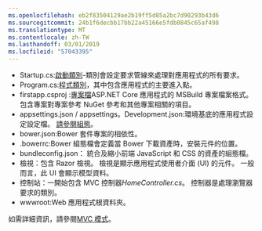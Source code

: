 ```yaml
---
ms.openlocfilehash: eb2f83504129ae2b19ff5d85a2bc7d90293b43d6
ms.sourcegitcommit: 24b1f6decbb17bb22a45166e5fdb0845c65af498
ms.translationtype: MT
ms.contentlocale: zh-TW
ms.lasthandoff: 03/01/2019
ms.locfileid: "57043395"
---
```

* Startup.cs:[啟動類別](xref:fundamentals/startup)-類別會設定要求管線來處理對應用程式的所有要求。
* Program.cs:[程式類別](xref:fundamentals/index)，其中包含應用程式的主要進入點。
* firstapp.csproj :[專案檔](/dotnet/articles/core/preview3/tools/csproj)ASP.NET Core 應用程式的 MSBuild 專案檔案格式。 包含專案對專案參考 NuGet 參考和其他專案相關的項目。
* appsettings.json / appsettings。Development.json:環境基底的應用程式設定設定檔。 [請參閱組態](xref:fundamentals/configuration/index)。
* bower.json:Bower 套件專案的相依性。
* .bowerrc:Bower 組態檔會定義當 Bower 下載資產時，安裝元件的位置。
* bundleconfig.json： 統合及縮小前端 JavaScript 和 CSS 的資產的組態檔。
* 檢視：包含 Razor 檢視。 檢視是顯示應用程式使用者介面 (UI) 的元件。 一般而言，此 UI 會顯示模型資料。
* 控制站：一開始包含 MVC 控制器*HomeController.cs*。 控制器是處理瀏覽器要求的類別。
* wwwroot:Web 應用程式根資料夾。

如需詳細資訊，請參閱[MVC 模式](xref:mvc/overview)。
